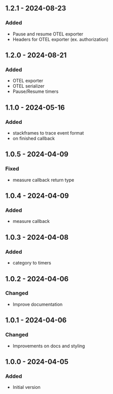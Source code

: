## 1.2.1 - 2024-08-23
### Added
- Pause and resume OTEL exporter
- Headers for OTEL exporter (ex. authorization)

## 1.2.0 - 2024-08-21
### Added
- OTEL exporter
- OTEL serializer
- Pause/Resume timers

## 1.1.0 - 2024-05-16
### Added
- stackframes to trace event format
- on finished callback

## 1.0.5 - 2024-04-09
### Fixed
- measure callback return type

## 1.0.4 - 2024-04-09
### Added
- measure callback

## 1.0.3 - 2024-04-08
### Added
- category to timers

## 1.0.2 - 2024-04-06
### Changed
- Improve documentation

## 1.0.1 - 2024-04-06
### Changed
- Improvements on docs and styling

## 1.0.0 - 2024-04-05
### Added
- Initial version
